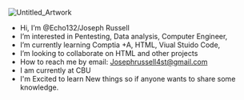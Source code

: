 



![Untitled_Artwork](https://user-images.githubusercontent.com/112459359/192129597-fc61d555-6a4d-41c1-a69b-10a00319439c.jpg)





-  Hi, I’m @Echo132/Joseph Russell
-  I’m interested in Pentesting, Data analysis, Computer Engineer,
-  I’m currently learning Comptia +A, HTML, Viual Stuido Code,
-  I’m looking to collaborate on HTML and other projects 
-  How to reach me by email: Josephrussell4st@gmail.com
-  I am currently at CBU
-  I'm Excited to learn New things so if anyone wants to share some knowledge. 
